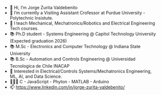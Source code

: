 - 👋 Hi, I’m Jorge Zurita Valdebenito
- 🌱 I’m currently a Visiting Assistant Crofessor at Purdue University - Polytechnic Insistute. 
- 🌱 I teach Mechanical, Mechatronics/Robotics and Electrical Engineering Tech courses.
- 📚 Ph.D student - Systems Engineering @ Capitol Technology University (Expected graduation 2026)
- 📚 M.Sc - Electronics and Computer Technology @ Indiana State University
- 📚 B.Sc - Automation and Controls Engineering @ Universidad Tecnologica de Chile INACAP
- 👀 Interested in Electrical/Controls Systems/Mechatronics Engineering, ML, AI, and Data Science.
- 🧑🏻‍💻 C - JavaScript - Phyton - MATLAB - Arduino 
- 📫 https://www.linkedin.com/in/jorge-zurita-valdebenito/

<!---
zurita25/zurita25 is a ✨ special ✨ repository because its `README.md` (this file) appears on your GitHub profile.
You can click the Preview link to take a look at your changes.
--->
